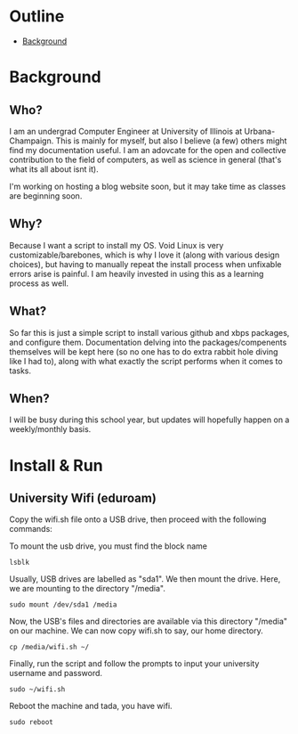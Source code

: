# Outline
* [Background](#background)
# Background
## Who?
I am an undergrad Computer Engineer at University of Illinois at Urbana-Champaign. This is mainly for myself, but also I believe (a few) others might find my documentation useful. I am an adovcate for the open and collective contribution to the field of computers, as well as science in general (that's what its all about isnt it).

I'm working on hosting a blog website soon, but it may take time as classes are beginning soon.
## Why?
Because I want a script to install my OS. Void Linux is very customizable/barebones, which is why I love it (along with various design choices), but having to manually repeat the install process when unfixable errors arise is painful. I am heavily invested in using this as a learning process as well.
## What?
So far this is just a simple script to install various github and xbps packages, and configure them. Documentation delving into the packages/compenents themselves will be kept here (so no one has to do extra rabbit hole diving like I had to), along with what exactly the script performs when it comes to tasks.
## When?
I will be busy during this school year, but updates will hopefully happen on a weekly/monthly basis.
# Install & Run
## University Wifi (eduroam)
Copy the wifi.sh file onto a USB drive, then proceed with the following commands:

To mount the usb drive, you must find the block name

`lsblk`

Usually, USB drives are labelled as "sda1". We then mount the drive. Here, we are mounting to the directory "/media".

`sudo mount /dev/sda1 /media`

Now, the USB's files and directories are available via this directory "/media" on our machine. We can now copy wifi.sh to say, our home directory.

`cp /media/wifi.sh ~/`

Finally, run the script and follow the prompts to input your university username and password.

`sudo ~/wifi.sh`

Reboot the machine and tada, you have wifi.

`sudo reboot`

